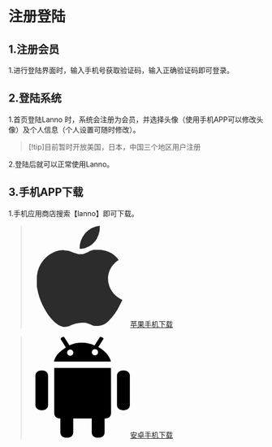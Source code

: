 # 注册登陆




## 1.注册会员
1.进行登陆界面时，输入手机号获取验证码，输入正确验证码即可登录。

## 2.登陆系统
1.首页登陆Lanno 时，系统会注册为会员，并选择头像（使用手机APP可以修改头像）及个人信息（个人设置可随时修改）。
>[!tip]目前暂时开放美国，日本，中国三个地区用户注册

2.登陆后就可以正常使用Lanno。

## 3.手机APP下载

1.手机应用商店搜索【lanno】即可下载。


> <a href="//apps.apple.com/cn/app/lanno/id1592966438"> <svg t="1670381240318" class="icon" viewBox="0 0 1024 1024" version="1.1" xmlns="http://www.w3.org/2000/svg" p-id="2675" width="200" height="200"><path d="M521.995587 236.597895a154.138947 154.138947 0 0 0 35.031579-4.850527h5.389474a179.469474 179.469474 0 0 0 35.570526-16.168421h4.850527a209.650526 209.650526 0 0 0 30.72-20.48l3.772631-3.233684a234.442105 234.442105 0 0 0 26.947369-26.947368l3.233684-3.233684a242.526316 242.526316 0 0 0 22.096842-32.336843v-3.772631a232.825263 232.825263 0 0 0 16.168421-36.648421V86.231579a211.267368 211.267368 0 0 0 9.162105-39.882105 188.092632 188.092632 0 0 0 0-42.037895A227.435789 227.435789 0 0 0 512.294535 236.058947zM813.027166 616.016842a218.812632 218.812632 0 0 1-14.551579-86.231579 212.345263 212.345263 0 0 1 10.24-57.667368 215.578947 215.578947 0 0 1 26.408421-53.894737 245.221053 245.221053 0 0 1 71.141053-68.985263 236.597895 236.597895 0 0 0-154.138947-97.549474 250.610526 250.610526 0 0 0-35.031579-4.311579h-65.212632l-15.629474 4.311579-11.856842 3.772632-15.090526 5.389473-10.778947 8.623158-17.785263 7.006316-14.551579 5.928421-10.24 3.772632-12.39579 3.772631h-7.006316a73.296842 73.296842 0 0 1-16.707368 0 77.608421 77.608421 0 0 1-16.168421 0h-5.928421l-11.856842-3.233684-8.623158-3.233684-12.39579-3.233684-20.48-8.084211L436.302956 269.473684l-14.551579-5.389473-9.701053-3.233685-13.473684-4.311579H388.33664l-14.012632-2.694736h-10.778947L350.610324 250.071579A256.538947 256.538947 0 0 0 254.138745 269.473684 291.570526 291.570526 0 0 0 81.13664 554.576842v53.894737c0 4.311579 0 19.402105 3.772632 29.103158s0 10.778947 3.233684 16.168421 3.233684 17.246316 5.389473 25.869474 3.233684 11.317895 4.850527 16.707368 4.311579 16.168421 7.006316 24.252632 4.311579 11.856842 6.467368 17.785263l8.084211 22.635789 7.545263 17.246316c3.233684 7.006316 5.928421 14.551579 9.162105 21.557895l8.08421 16.168421 10.778948 21.018947 9.162105 15.629474 11.317895 19.402105 9.701052 14.551579 11.856843 17.785263 10.24 13.473684 12.395789 15.629474 10.778947 12.39579 12.39579 13.473684 11.317895 10.778947 12.395789 11.317895 11.317895 8.623158 12.395789 9.162105 11.317895 6.467368 11.856842 6.467369 10.778948 3.772631 11.856842 3.772632L350.610324 1024H363.006114a161.684211 161.684211 0 0 0 43.115789-7.545263 331.991579 331.991579 0 0 1 126.652632-34.492632 198.871579 198.871579 0 0 1 26.947368 0h8.623158l14.551579 3.233684 9.162105 2.694737 11.317895 3.772632 9.701053 3.772631 14.012631 5.928422 12.39579 5.389473 8.08421 2.694737 10.778948 3.772632H704.159798a154.138947 154.138947 0 0 0 95.393684-44.193685 551.882105 551.882105 0 0 0 119.107369-165.995789 568.050526 568.050526 0 0 0 24.791578-51.738947 247.915789 247.915789 0 0 1-130.425263-135.27579z" p-id="2676" fill="#2c2c2c"></path></svg>苹果手机下载</a>

> <a href=""><svg t="1670381620579" class="icon" viewBox="0 0 1024 1024" version="1.1" xmlns="http://www.w3.org/2000/svg" p-id="3844" width="200" height="200"><path d="M963.615 347.084q23.342 0 39.58 14.716t16.238 36.028v299.385q0 20.297-16.238 35.013t-39.58 14.716h-18.267q-23.342 0-39.58-14.716t-16.238-35.013V397.828q0-21.313 16.238-36.028t39.58-14.716h18.267z m-823.056 0q23.342 0 38.565 14.716t15.223 36.028v299.385q0 20.297-15.223 35.013t-38.565 14.716h-18.268q-23.342 0-39.58-14.716t-16.237-35.013V397.828q0-21.313 16.238-36.028t39.58-14.716h18.267z m560.206-235.449q18.268 8.12 38.058 22.327t38.057 33.49 31.968 42.118 19.79 48.206H252.194q16.238-53.788 51.251-88.293t70.533-54.803L322.22 33.49q-2.03-2.03-0.507-7.61t10.656-11.672q8.119-7.104 15.223-6.597t9.133 2.538L409.5 93.368q28.416-13.194 59.877-20.298t64.951-7.104q69.011 0 128.888 28.417l53.788-84.234q2.03-2.03 7.611-2.03t16.746 6.09q10.148 5.073 11.67 9.133t-0.507 6.09z m-283.148 87.279q13.194 0 22.327-9.134t9.134-22.327-9.134-22.327-22.327-9.134-22.327 9.134-9.133 22.327 9.133 22.327 22.327 9.134z m249.658-4.06q13.193 0 22.327-9.133t9.133-22.328-9.133-22.327-22.327-9.133-22.328 9.133-9.133 22.327 9.133 22.328 22.328 9.133z m161.363 126.859l1.015 456.69q0 22.326-14.715 37.55t-36.028 15.222h-14.208v142.082q0 20.297-14.716 35.52T713.958 1024h-29.43q-20.298 0-35.014-15.223t-14.715-35.52V831.175H448.063v142.082q0 20.297-14.715 35.52T397.32 1024H367.89q-20.297 0-35.013-15.223t-14.715-35.52V831.175h-11.164q-21.312 0-36.028-15.223t-14.715-37.55v-456.69h572.384z" fill="" p-id="3845"></path></svg>安卓手机下载</a>